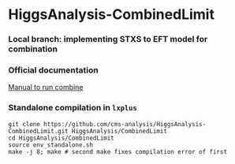 HiggsAnalysis-CombinedLimit
===========================

### Local branch: implementing STXS to EFT model for combination

### Official documentation

[Manual to run combine](https://cms-hcomb.gitbooks.io/combine/content/)

### Standalone compilation in `lxplus`
```
git clone https://github.com/cms-analysis/HiggsAnalysis-CombinedLimit.git HiggsAnalysis/CombinedLimit
cd HiggsAnalysis/CombinedLimit
source env_standalone.sh 
make -j 8; make # second make fixes compilation error of first
```
